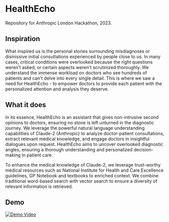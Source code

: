 # HealthEcho

Repository for Anthropic London Hackathon, 2023.

## Inspiration

What inspired us is the personal stories surrounding misdiagnoses or dismissive initial consultations experienced by people close to us. In many cases, critical conditions were overlooked because the right questions weren’t asked, or certain aspects weren't scrutinized thoroughly. We understand the immense workload on doctors who see hundreds of patients and can't delve into every single detail. This is where we saw a need for HealthEcho - to empower doctors to provide each patient with the personalized attention and analysis they deserve. 

## What it does

In its essence, HealthEcho is an assistant that gives non-intrusive second opinions to doctors, ensuring no stone is left unturned in the diagnostic journey. We leverage the powerful natural language understanding capabilities of Claude-2 (Anthropic) to analyze doctor-patient consultations, extract relevant medical knowledge, and engage doctors in insightful dialogues upon request. HealthEcho aims to uncover overlooked diagnostic angles, ensuring a thorough understanding and personalized decision-making in patient care.

To enhance the medical knowledge of Claude-2, we leverage trust-worthy medical resources such as National Institute for Health and Care Excellence guidelines, GP Notebook and textbooks to enriched context. We combine traditional word-based search with vector search to ensure a diversity of relevant information is retrieved. 

## Demo

[![Demo Video](https://img.youtube.com/vi/1WSG55crHD0/0.jpg)](https://www.youtube.com/watch?v=1WSG55crHD0)

